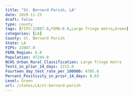 ```yaml
---
title: "St. Bernard Parish, LA"
date: 2020-11-25
draft: false
type: county
tags: [FIPS:22087.0,FEMA:6.0,Large fringe metro,Green]
categories: [LA]
County: St. Bernard Parish
State: LA
FIPS: 22087.0
FEMA_Region: 6.0
Population: 47244.0
NCHS_Urban_Rural_Classification: Large fringe metro
Tests_in_prior_14_days: 2223.0
Fourteen_day_test_rate_per_100000: 4705.0
Percent_Positivity_in_prior_14_days: 0.03
Level: Green
url: /states/LA/st-bernard-parish
---
```



